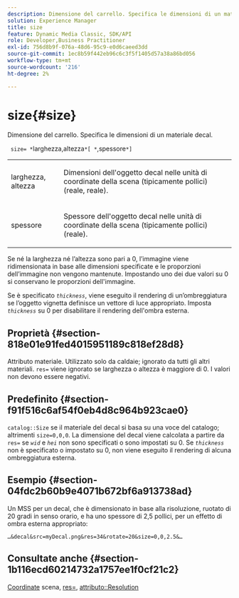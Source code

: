 ```yaml
---
description: Dimensione del carrello. Specifica le dimensioni di un materiale decal.
solution: Experience Manager
title: size
feature: Dynamic Media Classic, SDK/API
role: Developer,Business Practitioner
exl-id: 756d8b9f-076a-48d6-95c9-e0d6caeed3dd
source-git-commit: 1ec8b59f442eb96c6c3f5f1405d57a38a86bd056
workflow-type: tm+mt
source-wordcount: '216'
ht-degree: 2%

---
```


# size{#size}

Dimensione del carrello. Specifica le dimensioni di un materiale decal.

` size= *`larghezza,altezza`*[ *`,spessore`*]`

<table id="simpletable_00B1226F3B8B49D895D1269AB03D5043"> 
 <tr class="strow"> 
  <td class="stentry"> <p> <span class="varname"> larghezza, altezza  </span> </p> </td> 
  <td class="stentry"> <p>Dimensioni dell'oggetto decal nelle unità di coordinate della scena (tipicamente pollici) (reale, reale). </p> </td> 
 </tr> 
 <tr class="strow"> 
  <td class="stentry"> <p> <span class="varname"> spessore  </span> </p> </td> 
  <td class="stentry"> <p>Spessore dell'oggetto decal nelle unità di coordinate della scena (tipicamente pollici) (reale). </p> </td> 
 </tr> 
</table>

Se né la larghezza né l’altezza sono pari a 0, l’immagine viene ridimensionata in base alle dimensioni specificate e le proporzioni dell’immagine non vengono mantenute. Impostando uno dei due valori su 0 si conservano le proporzioni dell&#39;immagine.

Se è specificato *`thickness`*, viene eseguito il rendering di un’ombreggiatura se l’oggetto vignetta definisce un vettore di luce appropriato. Imposta *`thickness`* su 0 per disabilitare il rendering dell&#39;ombra esterna.

## Proprietà {#section-818e01e91fed4015951189c818ef28d8}

Attributo materiale. Utilizzato solo da caldaie; ignorato da tutti gli altri materiali. `res=` viene ignorato se larghezza o altezza è maggiore di 0. I valori non devono essere negativi.

## Predefinito {#section-f91f516c6af54f0eb4d8c964b923cae0}

`catalog::Size` se il materiale del decal si basa su una voce del catalogo; altrimenti  `size=0,0,0`. La dimensione del decal viene calcolata a partire da `res=` se *`wid`* e *`hei`* non sono specificati o sono impostati su 0. Se *`thickness`* non è specificato o impostato su 0, non viene eseguito il rendering di alcuna ombreggiatura esterna.

## Esempio {#section-04fdc2b60b9e4071b672bf6a913738ad}

Un MSS per un decal, che è dimensionato in base alla risoluzione, ruotato di 20 gradi in senso orario, e ha uno spessore di 2,5 pollici, per un effetto di ombra esterna appropriato:

`…&decal&src=myDecal.png&res=34&rotate=20&size=0,0,2.5&…`

## Consultate anche {#section-1b116ecd60214732a1757ee1f0cf21c2}

[Coordinate](../../../../../ir-api/http-protocol/image-rendering-api-ref/c-ir-http-protocol-ref/c-ir-http-protocol-syntax-and-features/c-ir-vignettes/c-ir-scene-coordinates.md#concept-528507024fa640b19a2631357febf7f1) scena,  [res=](../../../../../ir-api/http-protocol/image-rendering-api-ref/c-ir-http-protocol-ref/c-ir-http-protocol-command-reference/r-ir-res.md#reference-0ad9de8887144c83a6db97b4994f7c04),  [attributo::Resolution](../../../../../ir-api/material-cat/image-rendering-api-ref/c-ir-material-catalog/c-ir-attributes-reference/r-ir-resolution.md#reference-09fe14e6bfbf4db6b7f4369fffecc806)
